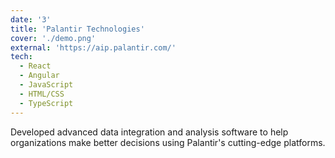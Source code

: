 ```yaml
---
date: '3'
title: 'Palantir Technologies'
cover: './demo.png'
external: 'https://aip.palantir.com/'
tech:
  - React
  - Angular
  - JavaScript
  - HTML/CSS
  - TypeScript
---
```


Developed advanced data integration and analysis software to help organizations make better decisions using Palantir's cutting-edge platforms.